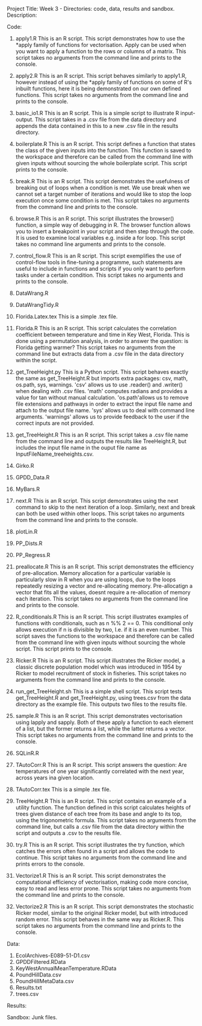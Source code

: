 Project Title: Week 3 - Directories: code, data, results and sandbox.
Description: 

Code:
1. apply1.R
This is an R script. This script demonstrates how to use the *apply family of functions for vectorisation. Apply can be used when you want to apply a function to the rows or columns of a matrix. This script takes no arguments from the command line and prints to the console.

2. apply2.R
This is an R script. This script behaves similarly to apply1.R, however instead of using the *apply family of functions on some of R's inbuilt functions, here it is being demonstrated on our own defined functions. This script takes no arguments from the command line and prints to the console.

3. basic_io1.R
This is an R script. This is a simple script to illustrate R input-output. This script takes in a .csv file from the data directory and appends the data contained in this to a new .csv file in the results directory. 

4. boilerplate.R
This is an R script. This script defines a function that states the class of the given inputs into the function. This function is saved to the workspace and therefore can be called from the command line with given inputs without sourcing the whole boilerplate script. This script prints to the console. 

5. break.R
This is an R script. This script demonstrates the usefulness of breaking out of loops when a condition is met. We use break when we cannot set a target number of iterations and would like to stop the loop execution once some condition is met. This script takes no arguments from the command line and prints to the console. 

6. browse.R
This is an R script. This script illustrates the browser() function, a simple way of debugging in R. The browser function allows you to insert a breakpoint in your script and then step through the code. It is used to examine local variables e.g. inside a for loop. This script takes no command line arguments and prints to the console.

7. control_flow.R
This is an R script. This script exemplifies the use of control-flow tools in fine-tuning a programme, such statements are useful to include in functions and scripts if you only want to perform tasks under a certain condition. This script takes no arguments and prints to the console.

8. DataWrang.R
9. DataWrangTidy.R

10. Florida.Latex.tex
This is a simple .tex file.

11. Florida.R
This is an R script. This script calculates the correlation coefficient between temperature and time in Key West, Florida. This is done using a permutation analysis, in order to answer the question: is Florida getting warmer? This script takes no arguments from the command line but extracts data from a .csv file in the data directory within the script.

12. get_TreeHeight.py
This is a Python script. This script behaves exactly the same as get_TreeHeight.R but imports  extra packages: csv, math, os.path, sys, warnings. 'csv' allows us to use .reader() and .writer() when dealing with .csv files. 'math' computes radians and provides a value for tan without manual calculation. 'os.path'allows us to remove file extensions and pathways in order to extract the input file name and attach to the output file name. 'sys' allows us to deal with command line arguments. 'warnings' allows us to provide feedback to the user if the correct inputs are not provided. 

13. get_TreeHeight.R
This is an R script. This script takes a .csv file name from the command line and outputs the results like TreeHeight.R, but includes the input file name in the ouput file name as InputFileName_treeheights.csv.

14. Girko.R
15. GPDD_Data.R
16. MyBars.R

17. next.R
This is an R script. This script demonstrates using the next command to skip to the next iteration of a loop. Similarly, next and break can both be used within other loops. This script takes no arguments from the command line and prints to the console. 

18. plotLin.R
19. PP_Dists.R
20. PP_Regress.R
21. preallocate.R
This is an R script. This script demonstrates the efficiency of pre-allocation. Memory allocation for a particular variable is particularly slow in R when you are using loops, due to the loops repeatedly resizing a vector and re-allocating memory. Pre-allocatign a vector that fits all the values, doesnt require a re-allocation of memory each iteration. This script takes no arguments from the command line and prints to the console.

22. R_conditionals.R
This is an R script. This script illustrates examples of functions with conditionals, such as n %% 2 == 0. This conditional only allows execution if n is divisible by two, I.e. if it is an even number. This script saves the functions to the workspace and therefore can be called from the command line with given inputs without sourcing the whole script. This script prints to the console. 

23. Ricker.R
This is an R script. This script illustrates the Ricker model, a classic discrete population model which was introduced in 1954 by Ricker to model recruitment of stock in fisheries. This script takes no arguments from the command line and prints to the console.

24. run_get_TreeHeight.sh
This is a simple shell script. This script tests get_TreeHeight.R and get_TreeHeight.py, using trees.csv from the data directory as the example file. This outputs two files to the results file. 

25. sample.R
This is an R script. This script demonstrates vectorisation using lapply and sapply. Both of these apply a function to each element of a list, but the former returns a list, while the latter returns a vector. This script takes no arguments from the command line and prints to the console.

26. SQLinR.R

27. TAutoCorr.R
This is an R script. This script answers the question: Are temperatures of one year significantly correlated with the next year, across years ina  given location. 

28. TAutoCorr.tex
This is a simple .tex file.

29. TreeHeight.R
This is an R script. This script contains an example of a utility function. The function defined in this script calculates heights of trees given distance of each tree from its base and angle to its top, using the trigonometric formula. This script takes no arguments from the command line, but calls a .csv file from the data directory within the script and outputs a .csv to the results file.

30. try.R
This is an R script. This script illustrates the try function, which catches the errors often found in a script and allows the code to continue. This script takes no arguments from the command line and prints errors to the console.

31. Vectorize1.R
This is an R script. This script demonstrates the computational efficiency of vectorisation, making code more concise, easy to read and less error prone. This script takes no arguments from the command line and prints to the console.

32. Vectorize2.R
This is an R script. This script demonstrates the stochastic Ricker model, similar to the original Ricker model, but with introduced random error. This script behaves in the same way as Ricker.R. This script takes no arguments from the command line and prints to the console. 

Data:
1. EcolArchives-E089-51-D1.csv
2. GPDDFiltered.RData
3. KeyWestAnnualMeanTemperature.RData
4. PoundHillData.csv
5. PoundHillMetaData.csv
6. Results.txt
7. trees.csv

Results:

Sandbox:
Junk files. 